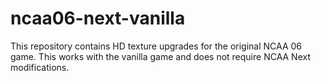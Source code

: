 # ncaa06-next-vanilla
This repository contains HD texture upgrades for the original NCAA 06 game. This works with the vanilla game and does not require NCAA Next modifications.

